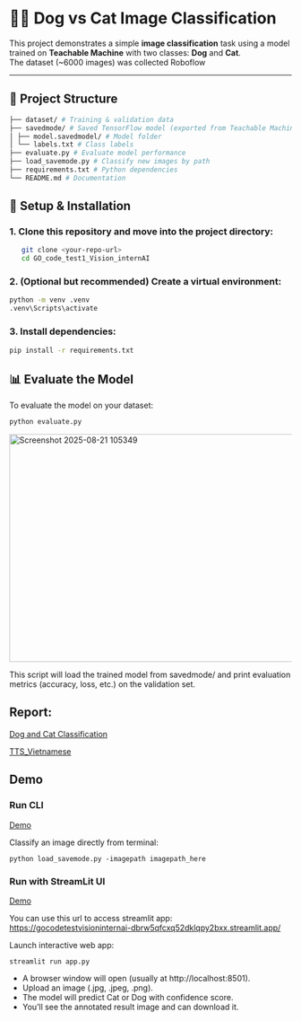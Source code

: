 # 🐶🐱 Dog vs Cat Image Classification

This project demonstrates a simple **image classification** task using a model trained on **Teachable Machine** with two classes: **Dog** and **Cat**.  
The dataset (~6000 images) was collected Roboflow

---

## 📂 Project Structure
```bash
├── dataset/ # Training & validation data
├── savedmode/ # Saved TensorFlow model (exported from Teachable Machine)
│ ├── model.savedmodel/ # Model folder
│ └── labels.txt # Class labels
├── evaluate.py # Evaluate model performance
├── load_savemode.py # Classify new images by path
├── requirements.txt # Python dependencies
└── README.md # Documentation
```

## 🚀 Setup & Installation
### 1. Clone this repository and move into the project directory:
```bash
   git clone <your-repo-url>
   cd GO_code_test1_Vision_internAI
```
### 2. (Optional but recommended) Create a virtual environment:
```bash
python -m venv .venv
.venv\Scripts\activate      
```
### 3. Install dependencies:
```bash
pip install -r requirements.txt
```
## 📊 Evaluate the Model
To evaluate the model on your dataset:
```bash
python evaluate.py
```
<img width="566" height="406" alt="Screenshot 2025-08-21 105349" src="https://github.com/user-attachments/assets/fadef4b0-74c1-4e35-bdca-e57a26f800b2" />

This script will load the trained model from savedmode/ and print evaluation metrics (accuracy, loss, etc.) on the validation set.
## Report:
[Dog and Cat Classification](https://github.com/nguyentiendat12032003/GO_code_test1_Vision_internAI/blob/main/Report_Ex1.md)

[TTS_Vietnamese](https://github.com/nguyentiendat12032003/GO_code_test1_Vision_internAI/blob/main/Propose_TTS.md)
## Demo
### Run CLI

[Demo](https://drive.google.com/file/d/1DuWaFRqTTSq9d9w27Z20Q9serDlm_Pdv/view?usp=sharing)

Classify an image directly from terminal:
```
python load_savemode.py -imagepath imagepath_here
```
### Run with StreamLit UI  
[Demo](https://drive.google.com/file/d/13OgL4W6XI3JrMeGAtkhL4d7FAjEh3Tlb/view?usp=sharing)

You can use this url to access streamlit app: https://gocodetestvisioninternai-dbrw5qfcxq52dklqpy2bxx.streamlit.app/

Launch interactive web app:
```
streamlit run app.py
```
- A browser window will open (usually at http://localhost:8501).
- Upload an image (.jpg, .jpeg, .png).
- The model will predict Cat or Dog with confidence score.
- You’ll see the annotated result image and can download it.





